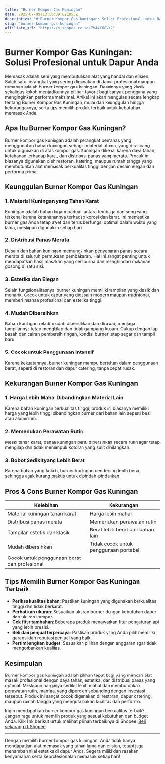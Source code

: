 ```yaml
---
title: "Burner Kompor Gas Kuningan"
date: 2025-07-09T13:56:09.021855Z
description: "# Burner Kompor Gas Kuningan: Solusi Profesional untuk Dapur Anda..."
slug: "burner-kompor-gas-kuningan"
affiliate_url: "https://s.shopee.co.id/7V44C68VX2"
---
```

# Burner Kompor Gas Kuningan: Solusi Profesional untuk Dapur Anda

Memasak adalah seni yang membutuhkan alat yang handal dan efisien. Salah satu perangkat yang sering digunakan di dapur profesional maupun rumahan adalah burner kompor gas kuningan. Desainnya yang klasik sekaligus kokoh menjadikannya pilihan favorit bagi banyak pengguna yang menginginkan performa maksimal. Artikel ini akan mengulas secara lengkap tentang Burner Kompor Gas Kuningan, mulai dari keunggulan hingga kekurangannya, serta tips memilih produk terbaik untuk kebutuhan memasak Anda.

## Apa Itu Burner Kompor Gas Kuningan?

Burner kompor gas kuningan adalah perangkat pemanas yang menggunakan bahan kuningan sebagai material utama, yang dirancang untuk digunakan di atas kompor gas. Kuningan dikenal karena daya tahan, ketahanan terhadap karat, dan distribusi panas yang merata. Produk ini biasanya digunakan oleh restoran, katering, maupun rumah tangga yang membutuhkan alat memasak berkualitas tinggi dengan desain elegan dan performa prima.

## Keunggulan Burner Kompor Gas Kuningan

### 1. Material Kuningan yang Tahan Karat
Kuningan adalah bahan logam paduan antara tembaga dan seng yang terkenal karena ketahanannya terhadap korosi dan karat. Ini memastika burner gas Anda tetap awet dan terus berfungsi optimal dalam waktu yang lama, meskipun digunakan setiap hari.

### 2. Distribusi Panas Merata
Desain dan bahan kuningan memungkinkan penyebaran panas secara merata di seluruh permukaan pembakaran. Hal ini sangat penting untuk mendapatkan hasil masakan yang sempurna dan menghindari makanan gosong di satu sisi.

### 3. Estetika dan Elegan
Selain fungsionalitasnya, burner kuningan memiliki tampilan yang klasik dan menarik. Cocok untuk dapur yang didesain modern maupun tradisional, memberi nuansa profesional dan estetika tinggi.

### 4. Mudah Dibersihkan
Bahan kuningan relatif mudah dibersihkan dan dirawat, menjaga tampilannya tetap mengkilap dan tidak gampang kusam. Cukup dengan lap basah dan cairan pembersih ringan, kondisi burner tetap segar dan tampil baru.

### 5. Cocok untuk Penggunaan Intensif
Karena kekuatannya, burner kuningan mampu bertahan dalam penggunaan berat, seperti di restoran dan dapur catering, tanpa cepat rusak.

## Kekurangan Burner Kompor Gas Kuningan

### 1. Harga Lebih Mahal Dibandingkan Material Lain
Karena bahan kuningan berkualitas tinggi, produk ini biasanya memiliki harga yang lebih tinggi dibandingkan burner dari bahan lain seperti besi atau aluminium.

### 2. Memerlukan Perawatan Rutin
Meski tahan karat, bahan kuningan perlu dibersihkan secara rutin agar tetap mengilap dan tidak menumpuk kotoran yang sulit dihilangkan.

### 3. Bobot Sedikityang Lebih Berat
Karena bahan yang kokoh, burner kuningan cenderung lebih berat, sehingga agak kurang praktis untuk dipindah-pindahkan.

## Pros & Cons Burner Kompor Gas Kuningan

| Kelebihan                                  | Kekurangan                                  |
|--------------------------------------------|--------------------------------------------|
| Material kuningan tahan karat              | Harga lebih mahal                         |
| Distribusi panas merata                   | Memerlukan perawatan rutin               |
| Tampilan estetik dan klasik               | Berat lebih berat dari bahan lain        |
| Mudah dibersihkan                        | Tidak cocok untuk penggunaan portabel   |
| Cocok untuk penggunaan berat dan profesional |                                                |

## Tips Memilih Burner Kompor Gas Kuningan Terbaik

- **Periksa kualitas bahan**: Pastikan kuningan yang digunakan berkualitas tinggi dan tidak berkarat.
- **Perhatikan ukuran**: Sesuaikan ukuran burner dengan kebutuhan dapur dan ukuran kompor.
- **Cek fitur tambahan**: Beberapa produk menawarkan fitur pengaturan api yang lebih presisi.
- **Beli dari penjual terpercaya**: Pastikan produk yang Anda pilih memiliki garansi dan reputasi penjual yang baik.
- **Pertimbangkan budget**: Sesuaikan pilihan dengan anggaran agar tidak mengorbankan kualitas.

## Kesimpulan

Burner kompor gas kuningan adalah pilihan tepat bagi yang mencari alat masak profesional dengan daya tahan, estetika, dan distribusi panas yang optimal. Meskipun harganya sedikit lebih mahal dan membutuhkan perawatan rutin, manfaat yang diperoleh sebanding dengan investasi tersebut. Produk ini sangat cocok digunakan di restoran, dapur catering, maupun rumah tangga yang mengutamakan kualitas dan performa.

Ingin mendapatkan burner kompor gas kuningan berkualitas terbaik? Jangan ragu untuk memilih produk yang sesuai kebutuhan dan budget Anda. Klik link berikut untuk melihat pilihan terbaiknya di Shopee: [Beli sekarang di Shopee](https://s.shopee.co.id/7V44C68VX2).

---

Dengan memilih burner kompor gas kuningan, Anda tidak hanya mendapatkan alat memasak yang tahan lama dan efisien, tetapi juga menambah nilai estetika di dapur Anda. Segera miliki dan rasakan kenyamanan serta keprofesionalan memasak setiap hari!